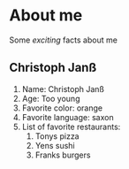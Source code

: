 # About me

Some *exciting* facts about me

## Christoph Janß

1. Name: Christoph Janß
1. Age: Too young
1. Favorite color: orange
1. Favorite language: saxon
1. List of favorite restaurants:
    1. Tonys pizza
    2. Yens sushi
    3. Franks burgers

